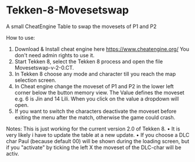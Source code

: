 # Tekken-8-Movesetswap
A small CheatEngine Table to swap the movesets of P1 and P2

How to use:

1. Download & Install cheat engine here https://www.cheatengine.org/
   You don't need admin rights to use it.
2. Start Tekken 8, select the Tekken 8 process and open the file Movesetswap-v-2-0.CT.
3. In Tekken 8 choose any mode and character till you reach the map selection screen.
4. In Cheat engine change the moveset of P1 and P2 in the lower left corner below the button memory view.
   The Value defines the moveset e.g. 6 is Jin and 14 Lili. When you click on the value a dropdown will open.
5. If you want to switch the characters deactivate the moveset before exiting the menu after the match, otherwise the game could crash.

Notes:
This is just working for the current version 2.0 of Tekken 8.
• It is very likely i have to update the table at a new update.
• If you choose a DLC char Paul (because default 00) will be shown during the loading screen, but if you "activate" by ticking the left X the moveset of the DLC-char will be activ.

